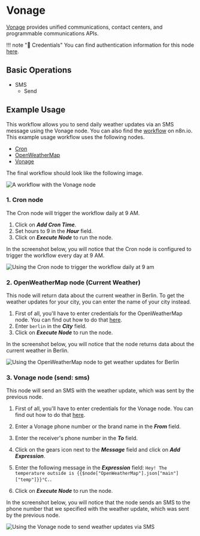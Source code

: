 # Vonage

[Vonage](https://vonage.com/) provides unified communications, contact centers, and programmable communications APIs.

!!! note "🔑 Credentials"
    You can find authentication information for this node [here](/integrations/credentials/vonage/).


## Basic Operations

* SMS
    * Send

## Example Usage

This workflow allows you to send daily weather updates via an SMS message using the Vonage node. You can also find the [workflow](https://n8n.io/workflows/723) on n8n.io. This example usage workflow uses the following nodes.
- [Cron](/integrations/core-nodes/n8n-nodes-base.cron/)
- [OpenWeatherMap](/integrations/nodes/n8n-nodes-base.openWeatherMap/)
- [Vonage]()

The final workflow should look like the following image.

![A workflow with the Vonage node](/_images/integrations/nodes/vonage/workflow.png)

### 1. Cron node

The Cron node will trigger the workflow daily at 9 AM.

1. Click on ***Add Cron Time***.
2. Set hours to 9 in the ***Hour*** field.
3. Click on ***Execute Node*** to run the node.

In the screenshot below, you will notice that the Cron node is configured to trigger the workflow every day at 9 AM.

![Using the Cron node to trigger the workflow daily at 9 am](/_images/integrations/nodes/vonage/cron_node.png)

### 2. OpenWeatherMap node (Current Weather)

This node will return data about the current weather in Berlin. To get the weather updates for your city, you can enter the name of your city instead.

1. First of all, you'll have to enter credentials for the OpenWeatherMap node. You can find out how to do that [here](/integrations/credentials/openWeatherMap/).
2. Enter `berlin` in the ***City*** field.
3. Click on ***Execute Node*** to run the node.

In the screenshot below, you will notice that the node returns data about the current weather in Berlin.

![Using the OpenWeatherMap node to get weather updates for Berlin](/_images/integrations/nodes/vonage/openweathermap_node.png)

### 3. Vonage node (send: sms)

This node will send an SMS with the weather update, which was sent by the previous node.

1. First of all, you'll have to enter credentials for the Vonage node. You can find out how to do that [here](/integrations/credentials/vonage/).
2. Enter a Vonage phone number or the brand name in the ***From*** field.
3. Enter the receiver's phone number in the ***To*** field.
4. Click on the gears icon next to the ***Message*** field and click on ***Add Expression***.

5. Enter the following message in the ***Expression*** field: `Hey! The temperature outside is {{$node["OpenWeatherMap"].json["main"]["temp"]}}°C.`.
6. Click on ***Execute Node*** to run the node.


In the screenshot below, you will notice that the node sends an SMS to the phone number that we specified with the weather update, which was sent by the previous node.

![Using the Vonage node to send weather updates via SMS](/_images/integrations/nodes/vonage/vonage_node.png)




